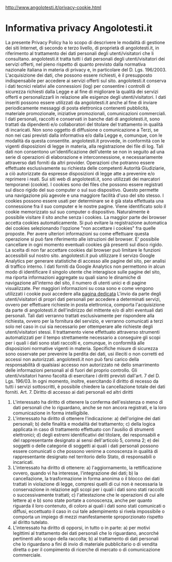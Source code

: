 http://www.angolotesti.it/privacy-cookie.html

Informativa privacy **Angolotesti.it**
======================================

La presente Privacy Policy ha lo scopo di descrivere le modalità di gestione dei siti Internet, di secondo e terzo livello, di proprietà di angolotesti.it, in riferimento al trattamento dei dati personali degli utenti/visitatori che li consultano.
angolotesti.it tratta tutti i dati personali degli utenti/visitatori dei servizi offerti, nel pieno rispetto di quanto previsto dalla normativa nazionale italiana in materia di privacy e, in particolare del D. Lgs. 196/2003.
L'acquisizione dei dati, che possono essere richiesti, è il presupposto indispensabile per accedere ai servizi offerti sul sito. angolotesti.it conserva i dati tecnici relativi alle connessioni (log) per consentire i controlli di sicurezza richiesti dalla Legge e al fine di migliorare la qualità dei servizi offerti e personalizzarli in relazione alle esigenze degli utenti/visitatori.
I dati inseriti possono essere utilizzati da angolotesti.it anche al fine di inviare periodicamente messaggi di posta elettronica contenenti pubblicità, materiale promozionale, iniziative promozionali, comunicazioni commerciali.
I dati personali, raccolti e conservati in banche dati di angolotesti.it, sono trattati da dipendenti e/o collaboratori del titolare del trattamento in qualità di incaricati. Non sono oggetto di diffusione o comunicazione a Terzi, se non nei casi previsti dalla informativa e/o dalla Legge e, comunque, con le modalità da questa consentite.
angolotesti.it provvede, in conformità con le vigenti disposizioni di legge in materia, alla registrazione dei file di log. Tali dati non consentono un'identificazione dell'utente se non in seguito ad una serie di operazioni di elaborazione e interconnessione, e necessariamente attraverso dati forniti da altri provider. Operazioni che potranno essere effettuate esclusivamente su richiesta delle competenti Autorità Giudiziarie, a ciò autorizzate da espresse disposizioni di legge atte a prevenire e/o reprimere i reati.
Sui siti web di angolotesti.it, sono utilizzati dei marcatori temporanei (cookie).
I cookies sono dei files che possono essere registrati sul disco rigido del suo computer o sul suo dispositivo. Questo permette una navigazione più agevole e una maggiore facilità d'uso del sito stesso.
I cookies possono essere usati per determinare se è già stata effettuata una connessione fra il suo computer e le nostre pagine. Viene identificato solo il cookie memorizzato sul suo computer o dispositivo.
Naturalmente è possibile visitare il sito anche senza i cookies. La maggior parte dei browser accetta cookies automaticamente. Si può evitare la registrazione automatica dei cookies selezionando l'opzione "non accettare i cookies" fra quelle proposte. Per avere ulteriori informazioni su come effettuare questa operazione si può fare riferimento alle istruzioni del browser. E' possibile cancellare in ogni momento eventuali cookies già presenti sul disco rigido. La scelta di non far accettare cookies dal browser può limitare le funzioni accessibili sul nostro sito.
angolotesti.it può utilizzare il servizo Google Analytics per generare statistiche di accesso alle pagine del sito, per analisi di traffico interno. I dati forniti da Google Analytics non permettono in alcun modo di identificare il singolo utente che interagisce sulle pagine del sito, ma riporta informazioni aggregate su quali siano le dinamiche di navigazione all'interno del sito, il numero di utenti unici e di pagine visualizzate.
Per maggiori informazioni su cosa sono e come vengono utilizzati i cookie puoi accedere alla [pagina dedicata](cookie.html)
L'invio da parte degli utenti/visitatori di propri dati personali per accedere a determinati servizi, ovvero per effettuare richieste in posta elettronica, comporta l'acquisizione da parte di angolotesti.it dell'indirizzo del mittente e/o di altri eventuali dati personali. Tali dati verranno trattati esclusivamente per rispondere alla richiesta, ovvero per la fornitura del servizio, e verranno comunicati a terzi solo nel caso in cui sia necessario per ottemperare alle richieste degli utenti/visitatori stessi.
Il trattamento viene effettuato attraverso strumenti automatizzati per il tempo strettamente necessario a conseguire gli scopi per i quali i dati sono stati raccolti e, comunque, in conformità alle disposizioni normative vigenti in materia.
Specifiche misure di sicurezza sono osservate per prevenire la perdita dei dati, usi illeciti o non corretti ed accessi non autorizzati.
angolotesti.it non può farsi carico della responsabilità di qualsiasi accesso non autorizzato né dello smarrimento delle informazioni personali al di fuori del proprio controllo.
Gli utenti/visitatori hanno facoltà di esercitare i diritti previsti dall'art. 7 del D. Lgs. 196/03. In ogni momento, inoltre, esercitando il diritto di recesso da tutti i servizi sottoscritti, è possibile chiedere la cancellazione totale dei dati forniti.
Art. 7. Diritto di accesso ai dati personali ed altri diritti
1. L'interessato ha diritto di ottenere la conferma dell'esistenza o meno di dati personali che lo riguardano, anche se non ancora registrati, e la loro comunicazione in forma intelligibile.
2. L'interessato ha diritto di ottenere l'indicazione:
a) dell'origine dei dati personali;
b) delle finalità e modalità del trattamento;
c) della logica applicata in caso di trattamento effettuato con l'ausilio di strumenti elettronici;
d) degli estremi identificativi del titolare, dei responsabili e del rappresentante designato ai sensi dell'articolo 5, comma 2;
e) dei soggetti o delle categorie di soggetti ai quali i dati personali possono essere comunicati o che possono venirne a conoscenza in qualità di rappresentante designato nel territorio dello Stato, di responsabili o incaricati.
3. L'interessato ha diritto di ottenere:
a) l'aggiornamento, la rettificazione ovvero, quando vi ha interesse, l'integrazione dei dati;
b) la cancellazione, la trasformazione in forma anonima o il blocco dei dati trattati in violazione di legge, compresi quelli di cui non è necessaria la conservazione in relazione agli scopi per i quali i dati sono stati raccolti o successivamente trattati;
c) l'attestazione che le operazioni di cui alle lettere a) e b) sono state portate a conoscenza, anche per quanto riguarda il loro contenuto, di coloro ai quali i dati sono stati comunicati o diffusi, eccettuato il caso in cui tale adempimento si rivela impossibile o comporta un impiego di mezzi manifestamente sproporzionato rispetto al diritto tutelato.
4. L'interessato ha diritto di opporsi, in tutto o in parte:
a) per motivi legittimi al trattamento dei dati personali che lo riguardano, ancorché pertinenti allo scopo della raccolta;
b) al trattamento di dati personali che lo riguardano a fini di invio di materiale pubblicitario o di vendita diretta o per il compimento di ricerche di mercato o di comunicazione commerciale.


